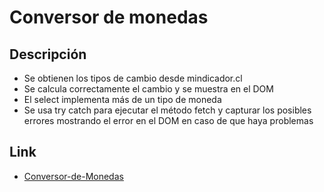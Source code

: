 # Conversor de monedas

## Descripción
- Se obtienen los tipos de cambio desde mindicador.cl
- Se calcula correctamente el cambio y se muestra en el DOM
- El select implementa más de un tipo de moneda
- Se usa try catch para ejecutar el método fetch y capturar los posibles errores mostrando el error en el DOM en caso de que haya problemas 

## Link 
- [Conversor-de-Monedas](https://elizabethnunez.github.io/Conversor-de-monedas/)

